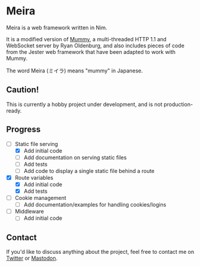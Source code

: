 # Meira

Meira is a web framework written in Nim.

It is a modified version of [Mummy](https://github.com/guzba/mummy), a
multi-threaded HTTP 1.1 and WebSocket server by Ryan Oldenburg, and also
includes pieces of code from the Jester web framework that have been adapted to
work with Mummy.

The word Meira (ミイラ) means "mummy" in Japanese.

## Caution!

This is currently a hobby project under development, and is not
production-ready.

## Progress

- [ ] Static file serving
  - [X] Add initial code
  - [ ] Add documentation on serving static files
  - [ ] Add tests
  - [ ] Add code to display a single static file behind a route
- [X] Route variables
  - [X] Add initial code
  - [X] Add tests
- [ ] Cookie management
  - [ ] Add documentation/examples for handling cookies/logins
- [ ] Middleware
  - [ ] Add initial code

## Contact

If you'd like to discuss anything about the project, feel free to contact me
on [Twitter](https://twitter.com/jasonprogrammer) or [Mastodon](https://mastodon.social/@jasonprogrammer).
